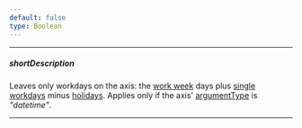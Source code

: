 ```yaml
---
default: false
type: Boolean
---
```

---
##### shortDescription
Leaves only workdays on the axis: the [work week](/api-reference/20%20Data%20Visualization%20Widgets/dxChart/1%20Configuration/argumentAxis/workWeek.md '/Documentation/ApiReference/Data_Visualization_Widgets/dxChart/Configuration/argumentAxis/#workWeek') days plus [single workdays](/api-reference/20%20Data%20Visualization%20Widgets/dxChart/1%20Configuration/argumentAxis/singleWorkdays.md '/Documentation/ApiReference/Data_Visualization_Widgets/dxChart/Configuration/argumentAxis/#singleWorkdays') minus [holidays](/api-reference/20%20Data%20Visualization%20Widgets/dxChart/1%20Configuration/argumentAxis/holidays.md '/Documentation/ApiReference/Data_Visualization_Widgets/dxChart/Configuration/argumentAxis/#holidays'). Applies only if the axis' [argumentType](/api-reference/20%20Data%20Visualization%20Widgets/dxChart/1%20Configuration/argumentAxis/argumentType.md '/Documentation/ApiReference/Data_Visualization_Widgets/dxChart/Configuration/argumentAxis/#argumentType') is *"datetime"*.

---
